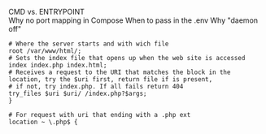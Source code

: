 CMD vs. ENTRYPOINT \
Why no port mapping in Compose
When to pass in the .env
Why "daemon off"

	# Where the server starts and with wich file
	root /var/www/html/;
	# Sets the index file that opens up when the web site is accessed
	index index.php index.html;
	# Receives a request to the URI that matches the block in the location, try the $uri first, return file if is present,
	# if not, try index.php. If all fails return 404
	try_files $uri $uri/ /index.php?$args;
	}

	# For request with uri that ending with a .php ext
	location ~ \.php$ {

